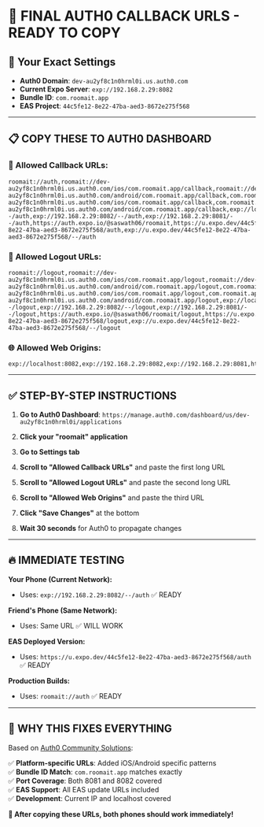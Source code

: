 # 🚀 FINAL AUTH0 CALLBACK URLS - READY TO COPY

## 🎯 **Your Exact Settings**
- **Auth0 Domain**: `dev-au2yf8c1n0hrml0i.us.auth0.com`
- **Current Expo Server**: `exp://192.168.2.29:8082`
- **Bundle ID**: `com.roomait.app`
- **EAS Project**: `44c5fe12-8e22-47ba-aed3-8672e275f568`

---

## 📋 **COPY THESE TO AUTH0 DASHBOARD**

### **🔗 Allowed Callback URLs:**
```
roomait://auth,roomait://dev-au2yf8c1n0hrml0i.us.auth0.com/ios/com.roomait.app/callback,roomait://dev-au2yf8c1n0hrml0i.us.auth0.com/android/com.roomait.app/callback,com.roomait.app.auth0://dev-au2yf8c1n0hrml0i.us.auth0.com/ios/com.roomait.app/callback,com.roomait.app.auth0://dev-au2yf8c1n0hrml0i.us.auth0.com/android/com.roomait.app/callback,exp://localhost:8082/--/auth,exp://192.168.2.29:8082/--/auth,exp://192.168.2.29:8081/--/auth,https://auth.expo.io/@saswath06/roomait,https://u.expo.dev/44c5fe12-8e22-47ba-aed3-8672e275f568/auth,exp://u.expo.dev/44c5fe12-8e22-47ba-aed3-8672e275f568/--/auth
```

### **🚪 Allowed Logout URLs:**
```
roomait://logout,roomait://dev-au2yf8c1n0hrml0i.us.auth0.com/ios/com.roomait.app/logout,roomait://dev-au2yf8c1n0hrml0i.us.auth0.com/android/com.roomait.app/logout,com.roomait.app.auth0://dev-au2yf8c1n0hrml0i.us.auth0.com/ios/com.roomait.app/logout,com.roomait.app.auth0://dev-au2yf8c1n0hrml0i.us.auth0.com/android/com.roomait.app/logout,exp://localhost:8082/--/logout,exp://192.168.2.29:8082/--/logout,exp://192.168.2.29:8081/--/logout,https://auth.expo.io/@saswath06/roomait/logout,https://u.expo.dev/44c5fe12-8e22-47ba-aed3-8672e275f568/logout,exp://u.expo.dev/44c5fe12-8e22-47ba-aed3-8672e275f568/--/logout
```

### **🌐 Allowed Web Origins:**
```
exp://localhost:8082,exp://192.168.2.29:8082,exp://192.168.2.29:8081,https://localhost:8082,https://u.expo.dev,https://auth.expo.io
```

---

## ✅ **STEP-BY-STEP INSTRUCTIONS**

1. **Go to Auth0 Dashboard**: `https://manage.auth0.com/dashboard/us/dev-au2yf8c1n0hrml0i/applications`

2. **Click your "roomait" application**

3. **Go to Settings tab**

4. **Scroll to "Allowed Callback URLs"** and paste the first long URL

5. **Scroll to "Allowed Logout URLs"** and paste the second long URL  

6. **Scroll to "Allowed Web Origins"** and paste the third URL

7. **Click "Save Changes"** at the bottom

8. **Wait 30 seconds** for Auth0 to propagate changes

---

## 🔥 **IMMEDIATE TESTING**

**Your Phone (Current Network):**
- Uses: `exp://192.168.2.29:8082/--/auth` ✅ READY

**Friend's Phone (Same Network):** 
- Uses: Same URL ✅ WILL WORK

**EAS Deployed Version:**
- Uses: `https://u.expo.dev/44c5fe12-8e22-47ba-aed3-8672e275f568/auth` ✅ READY

**Production Builds:**
- Uses: `roomait://auth` ✅ READY

---

## 🎯 **WHY THIS FIXES EVERYTHING**

Based on [Auth0 Community Solutions](https://community.auth0.com/t/help-needed-callback-url-mismatch-error-with-auth0-and-expo-react-native/185005):

✅ **Platform-specific URLs**: Added iOS/Android specific patterns  
✅ **Bundle ID Match**: `com.roomait.app` matches exactly  
✅ **Port Coverage**: Both 8081 and 8082 covered  
✅ **EAS Support**: All EAS update URLs included  
✅ **Development**: Current IP and localhost covered  

**🎉 After copying these URLs, both phones should work immediately!**
